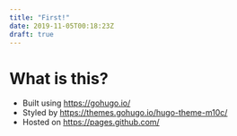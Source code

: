 ```yaml
---
title: "First!"
date: 2019-11-05T00:18:23Z
draft: true
---
```


# What is this?

- Built using https://gohugo.io/
- Styled by https://themes.gohugo.io/hugo-theme-m10c/
- Hosted on https://pages.github.com/

